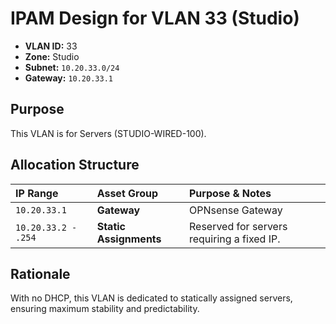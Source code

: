 # IPAM Design for VLAN 33 (Studio)

- **VLAN ID:** 33
- **Zone:** Studio
- **Subnet:** `10.20.33.0/24`
- **Gateway:** `10.20.33.1`

## Purpose

This VLAN is for Servers (STUDIO-WIRED-100).

## Allocation Structure

| IP Range | Asset Group | Purpose & Notes |
| :--- | :--- | :--- |
| `10.20.33.1` | **Gateway** | OPNsense Gateway |
| `10.20.33.2 - .254` | **Static Assignments** | Reserved for servers requiring a fixed IP. |

## Rationale

With no DHCP, this VLAN is dedicated to statically assigned servers, ensuring maximum stability and predictability.
